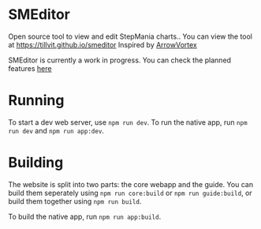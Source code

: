 # SMEditor

Open source tool to view and edit StepMania charts..
You can view the tool at https://tillvit.github.io/smeditor
Inspired by [ArrowVortex](https://arrowvortex.ddrnl.com/index.html)

SMEditor is currently a work in progress. You can check the planned features [here](https://github.com/users/tillvit/projects/2)

# Running

To start a dev web server, use `npm run dev`.
To run the native app, run `npm run dev` and `npm run app:dev`.

# Building

The website is split into two parts: the core webapp and the guide.
You can build them seperately using `npm run core:build` or `npm run guide:build`, or build them
together using `npm run build`.

To build the native app, run `npm run app:build`.
